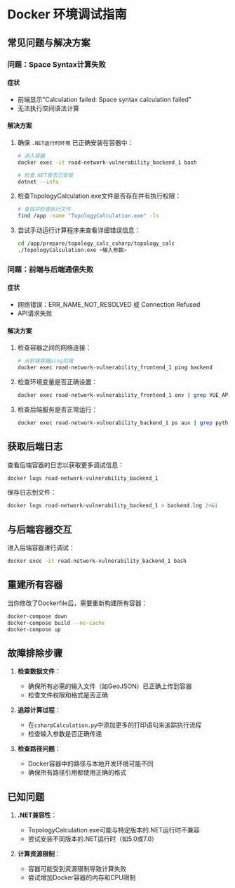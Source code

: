 # Docker 环境调试指南

## 常见问题与解决方案

### 问题：Space Syntax计算失败

#### 症状
- 前端显示"Calculation failed: Space syntax calculation failed"
- 无法执行空间语法计算

#### 解决方案
1. 确保 `.NET运行时环境` 已正确安装在容器中：
   ```bash
   # 进入容器
   docker exec -it road-network-vulnerability_backend_1 bash
   
   # 检查.NET是否已安装
   dotnet --info
   ```

2. 检查TopologyCalculation.exe文件是否存在并有执行权限：
   ```bash
   # 查找并检查执行文件
   find /app -name "TopologyCalculation.exe" -ls
   ```

3. 尝试手动运行计算程序来查看详细错误信息：
   ```bash
   cd /app/prepare/topology_calc_csharp/topology_calc
   ./TopologyCalculation.exe <输入参数>
   ```

### 问题：前端与后端通信失败

#### 症状
- 网络错误：ERR_NAME_NOT_RESOLVED 或 Connection Refused
- API请求失败

#### 解决方案
1. 检查容器之间的网络连接：
   ```bash
   # 从前端容器ping后端
   docker exec road-network-vulnerability_frontend_1 ping backend
   ```

2. 检查环境变量是否正确设置：
   ```bash
   docker exec road-network-vulnerability_frontend_1 env | grep VUE_APP_API_URL
   ```

3. 检查后端服务是否正常运行：
   ```bash
   docker exec road-network-vulnerability_backend_1 ps aux | grep python
   ```

## 获取后端日志

查看后端容器的日志以获取更多调试信息：
```bash
docker logs road-network-vulnerability_backend_1
```

保存日志到文件：
```bash
docker logs road-network-vulnerability_backend_1 > backend.log 2>&1
```

## 与后端容器交互

进入后端容器进行调试：
```bash
docker exec -it road-network-vulnerability_backend_1 bash
```

## 重建所有容器

当你修改了Dockerfile后，需要重新构建所有容器：
```bash
docker-compose down
docker-compose build --no-cache
docker-compose up
```

## 故障排除步骤

1. **检查数据文件**：
   - 确保所有必需的输入文件（如GeoJSON）已正确上传到容器
   - 检查文件权限和格式是否正确

2. **追踪计算过程**：
   - 在`csharpCalculation.py`中添加更多的打印语句来追踪执行流程
   - 检查输入参数是否正确传递

3. **检查路径问题**：
   - Docker容器中的路径与本地开发环境可能不同
   - 确保所有路径引用都使用正确的格式

## 已知问题

1. **.NET兼容性**：
   - TopologyCalculation.exe可能与特定版本的.NET运行时不兼容
   - 尝试安装不同版本的.NET运行时（如5.0或7.0）

2. **计算资源限制**：
   - 容器可能受到资源限制导致计算失败
   - 尝试增加Docker容器的内存和CPU限制 